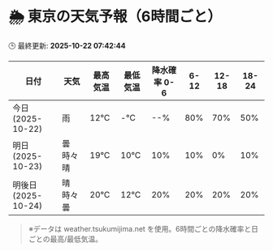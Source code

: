 # 🌦️ 東京の天気予報（6時間ごと）

🕒 最終更新: **2025-10-22 07:42:44**

| 日付 | 天気 | 最高気温 | 最低気温 | 降水確率 0-6 | 6-12 | 12-18 | 18-24 |
|------|------|----------|----------|------------|------|------|------|
| 今日 (2025-10-22) | 雨 | 12℃ | -℃ | --% | 80% | 70% | 50% |
| 明日 (2025-10-23) | 曇時々晴 | 19℃ | 10℃ | 10% | 10% | 0% | 10% |
| 明後日 (2025-10-24) | 晴時々曇 | 20℃ | 12℃ | 20% | 20% | 20% | 20% |

> ※データは weather.tsukumijima.net を使用。6時間ごとの降水確率と日ごとの最高/最低気温。